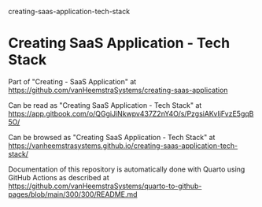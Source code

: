 creating-saas-application-tech-stack
# Creating SaaS Application - Tech Stack

Part of "Creating - SaaS Application" at https://github.com/vanHeemstraSystems/creating-saas-application

Can be read as "Creating SaaS Application - Tech Stack" at https://app.gitbook.com/o/QGgiJiNkwpv437Z2nY4O/s/PzgsiAKvIjFvzE5gqB5O/

Can be browsed as "Creating SaaS Application - Tech Stack" at https://vanheemstrasystems.github.io/creating-saas-application-tech-stack/

Documentation of this repository is automatically done with Quarto using GitHub Actions as described at https://github.com/vanHeemstraSystems/quarto-to-github-pages/blob/main/300/300/README.md
